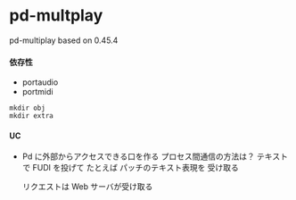 pd-multplay
===========

pd-multiplay
  based on 0.45.4


#### 依存性

- portaudio
- portmidi

```
mkdir obj
mkdir extra

```


#### UC

* Pd に外部からアクセスできる口を作る
	プロセス間通信の方法は？
		テキストで FUDI を投げて
		たとえば パッチのテキスト表現を 受け取る

	リクエストは Web サーバが受け取る